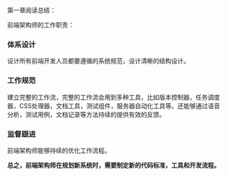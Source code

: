 第一章阅读总结：

前端架构师的工作职责：

### 体系设计

设计所有前端开发人员都要遵循的系统规范，设计清晰的结构设计。

### 工作规范

建立完整的工作流，完整的工作流会用到多种工具，比如版本控制器，任务调度器，CSS处理器，文档工具，测试组件，服务器自动化工具等。还能够通过语音分析，测试用例，文档记录等方法持续的提供有效的反馈。

### 监督跟进

前端架构师能够持续的优化工作流程。

**总之，前端架构师在规划新系统时，需要制定新的代码标准，工具和开发流程。**




